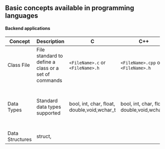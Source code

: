 ## Basic concepts available in programming languages

#### Backend applications

|Concept|Description|C|C++|Java|Python|Ruby|R|
|---|---|---|---|---|---|---|---|
|Class File|File standard to define a class or a set of commands|```<FileName>.c``` or ```<FileName>.h```|```<FileName>.cpp``` or ```<FileName>.h```|```<ClassName>.java```|```<ClassName>.py```||
|Data Types|Standard data types supported|bool, int, char, float, double,void,wchar_t|bool, int, char, float, double,void,wchar_t|(primitive) byte, short, int, long, float, double, boolean, char. (non primitive) String, Arrays, Classes||||
|Data Structures|struct,
